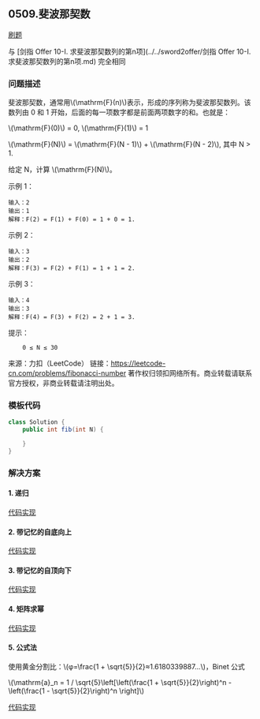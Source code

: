 <script src="https://cdn.bootcss.com/mathjax/2.7.7/MathJax.js?config=TeX-AMS-MML_HTMLorMML"></script>

## 0509.斐波那契数

[刷题](qu0509/solu/Solution.java)

与 [剑指 Offer 10-I. 求斐波那契数列的第n项](../../sword2offer/剑指 Offer 10-I.求斐波那契数列的第n项.md) 完全相同

### 问题描述

斐波那契数，通常用\\(\mathrm{F}(n)\\)表示，形成的序列称为斐波那契数列。该数列由 0 和 1 开始，后面的每一项数字都是前面两项数字的和。也就是：


\\(\mathrm{F}(0)\\) = 0, \\(\mathrm{F}(1)\\) = 1

\\(\mathrm{F}(N)\\) = \\(\mathrm{F}(N - 1)\\) + \\(\mathrm{F}(N - 2)\\), 其中 N > 1.


给定 N，计算 \\(\mathrm{F}(N)\\)。

 

示例 1：

```
输入：2
输出：1
解释：F(2) = F(1) + F(0) = 1 + 0 = 1.
```

示例 2：

```
输入：3
输出：2
解释：F(3) = F(2) + F(1) = 1 + 1 = 2.
```

示例 3：

```
输入：4
输出：3
解释：F(4) = F(3) + F(2) = 2 + 1 = 3.
```

提示：

```
    0 ≤ N ≤ 30
```

来源：力扣（LeetCode）
链接：https://leetcode-cn.com/problems/fibonacci-number
著作权归领扣网络所有。商业转载请联系官方授权，非商业转载请注明出处。


### 模板代码

``` java
class Solution {
    public int fib(int N) {

    }
}
```

### 解决方案

#### 1. 递归

[代码实现](qu0509/solu1/Solution.java)


#### 2. 带记忆的自底向上

[代码实现](qu0509/solu2/Solution.java)

#### 3. 带记忆的自顶向下

[代码实现](qu0509/solu3/Solution.java)

#### 4. 矩阵求幂

[代码实现](qu0509/solu4/Solution.java)

#### 5. 公式法

使用黄金分割比：\\(φ=\frac{1 + \sqrt{5}}{2}≈1.6180339887...\\)，Binet 公式 


\\(\mathrm{a}_n = 1 / \sqrt{5}\left[\left(\frac{1 + \sqrt{5}}{2}\right)^n - \left(\frac{1 - \sqrt{5}}{2}\right)^n \right]\\)

[代码实现](qu0509/solu5/Solution.java)
